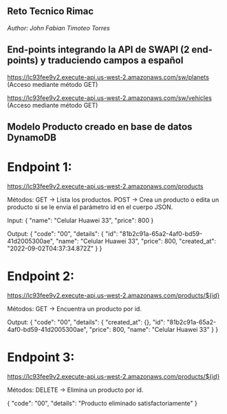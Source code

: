## Reto Tecnico Rimac

_Author: John Fabian Timoteo Torres_

## End-points integrando la API de SWAPI (2 end-points) y traduciendo campos a español

https://lc93fee9v2.execute-api.us-west-2.amazonaws.com/sw/planets (Acceso mediante método GET)

https://lc93fee9v2.execute-api.us-west-2.amazonaws.com/sw/vehicles (Acceso mediante método GET)

## Modelo Producto creado en base de datos DynamoDB

# Endpoint 1:

https://lc93fee9v2.execute-api.us-west-2.amazonaws.com/products

Métodos:
GET -> Lista los productos.
POST -> Crea un producto o edita un producto si se le envia el parámetro id en el cuerpo JSON.

Input:
{
"name": "Celular Huawei 33",
"price": 800
}

Output:
{
"code": "00",
"details": {
"id": "81b2c91a-65a2-4af0-bd59-41d2005300ae",
"name": "Celular Huawei 33",
"price": 800,
"created_at": "2022-09-02T04:37:34.872Z"
}
}

# Endpoint 2:

https://lc93fee9v2.execute-api.us-west-2.amazonaws.com/products/${id}

Métodos:
GET -> Encuentra un producto por id.

Output:
{
"code": "00",
"details": {
"created_at": {},
"id": "81b2c91a-65a2-4af0-bd59-41d2005300ae",
"price": 800,
"name": "Celular Huawei 33"
}
}

# Endpoint 3:

https://lc93fee9v2.execute-api.us-west-2.amazonaws.com/products/${id}

Métodos:
DELETE -> Elimina un producto por id.

{
"code": "00",
"details": "Producto eliminado satisfactoriamente"
}
